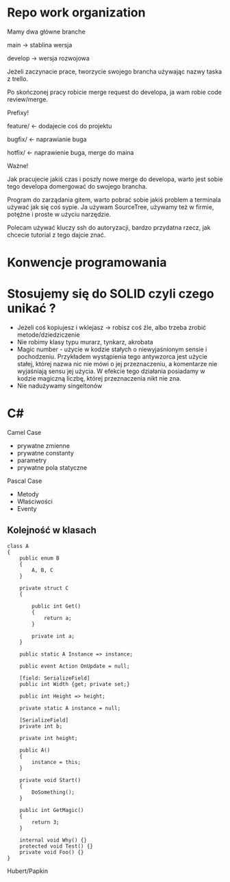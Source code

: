 # Repo work organization

Mamy dwa główne branche 

main → stablina wersja

develop → wersja rozwojowa

Jeżeli zaczynacie prace, tworzycie swojego brancha używając nazwy taska z trello.

Po skończonej pracy robicie merge request do developa, ja wam robie code review/merge.

Prefixy!

feature/ ← dodajecie coś do projektu

bugfix/ ← naprawianie buga

hotfix/ ← naprawienie buga, merge do maina

Ważne!

Jak pracujecie jakiś czas i poszły nowe merge do developa, warto jest sobie tego developa domergować do swojego brancha.

Program do zarządania gitem, warto pobrać sobie jakiś problem a terminala używać jak się coś sypie. Ja używam SourceTree, używamy też w firmie, potężne i proste w użyciu narzędzie.

Polecam używać kluczy ssh do autoryzacji, bardzo przydatna rzecz, jak chcecie tutorial z tego dajcie znać.

# Konwencje programowania

# Stosujemy się do SOLID czyli czego unikać ?

- Jeżeli coś kopiujesz i wklejasz → robisz coś źle, albo trzeba zrobić metode/dziedziczenie
- Nie robimy klasy typu murarz, tynkarz, akrobata
- Magic number - użycie w kodzie stałych o niewyjaśnionym sensie i pochodzeniu. Przykładem
wystąpienia tego antywzorca jest użycie stałej, której nazwa nic nie mówi o jej przeznaczeniu, a
komentarze nie wyjaśniają sensu jej użycia. W efekcie tego działania posiadamy w kodzie
magiczną liczbę, której przeznaczenia nikt nie zna.
- Nie nadużywamy singeltonów

# C#

Camel Case 

- prywatne zmienne
- prywatne constanty
- parametry
- prywatne pola statyczne

Pascal Case

- Metody
- Właściwości
- Eventy

## Kolejność w klasach
```
class A 
{
    public enum B 
    {
        A, B, C
    }

    private struct C 
    {

        public int Get() 
        {
            return a;
        }

        private int a;
    }
    
    public static A Instance => instance;

    public event Action OnUpdate = null;

    [field: SerializeField]
    public int Width {get; private set;}    

    public int Height => height;

    private static A instance = null;

    [SerializeField]
    private int b;

    private int height;

    public A() 
    {
        instance = this;
    }

    private void Start()
    {
        DoSomething();
    }
    
    public int GetMagic() 
    {
        return 3;
    }

    internal void Why() {}
    protected void Test() {}
    private void Foo() {}
}

```
Hubert/Papkin
